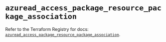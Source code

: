 # `azuread_access_package_resource_package_association`

Refer to the Terraform Registry for docs: [`azuread_access_package_resource_package_association`](https://registry.terraform.io/providers/hashicorp/azuread/3.6.0/docs/resources/access_package_resource_package_association).
